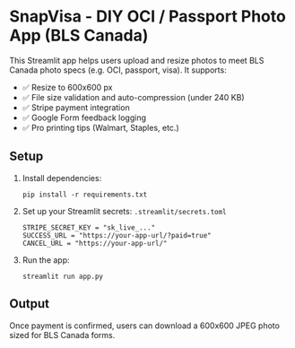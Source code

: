 # SnapVisa - DIY OCI / Passport Photo App (BLS Canada)

This Streamlit app helps users upload and resize photos to meet BLS Canada photo specs (e.g. OCI, passport, visa). It supports:

- ✅ Resize to 600x600 px
- ✅ File size validation and auto-compression (under 240 KB)
- ✅ Stripe payment integration
- ✅ Google Form feedback logging
- ✅ Pro printing tips (Walmart, Staples, etc.)

## Setup

1. Install dependencies:
   ```
   pip install -r requirements.txt
   ```

2. Set up your Streamlit secrets:
   `.streamlit/secrets.toml`
   ```
   STRIPE_SECRET_KEY = "sk_live_..."
   SUCCESS_URL = "https://your-app-url/?paid=true"
   CANCEL_URL = "https://your-app-url/"
   ```

3. Run the app:
   ```
   streamlit run app.py
   ```

## Output

Once payment is confirmed, users can download a 600x600 JPEG photo sized for BLS Canada forms.
